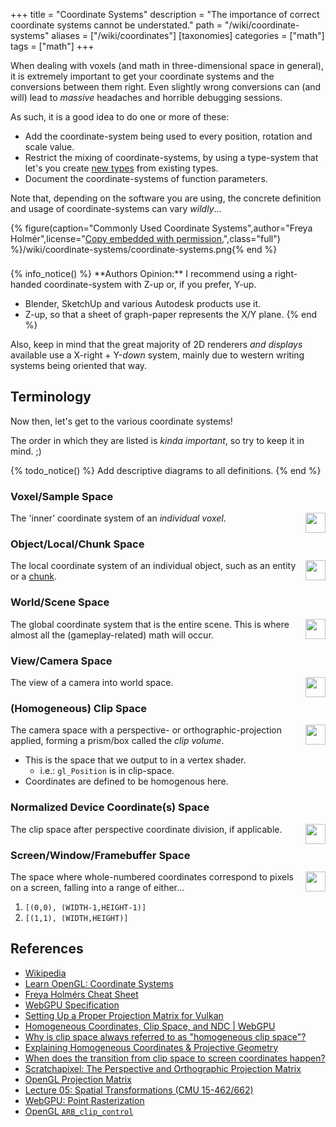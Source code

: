 +++
title = "Coordinate Systems"
description = "The importance of correct coordinate systems cannot be understated."
path = "/wiki/coordinate-systems"
aliases = ["/wiki/coordinates"]
[taxonomies]
categories = ["math"]
tags = ["math"]
+++

When dealing with voxels (and math in three-dimensional space in general), it is extremely important to get your coordinate systems and the conversions between them right. Even slightly wrong conversions can (and will) lead to *massive* headaches and horrible debugging sessions.

<!-- more -->

As such, it is a good idea to do one or more of these:

- Add the coordinate-system being used to every position, rotation and scale value.
- Restrict the mixing of coordinate-systems, by using a type-system that let's you create [new types](https://www.worthe-it.co.za/blog/2020-10-31-newtype-pattern-in-rust.html) from existing types.
- Document the coordinate-systems of function parameters.

Note that, depending on the software you are using, the concrete definition and usage of coordinate-systems can vary *wildly*...

{% figure(caption="Commonly Used Coordinate Systems",author="Freya Holmér",license="[Copy embedded with permission.](https://twitter.com/FreyaHolmer/status/1530167901436649472)",class="full") %}/wiki/coordinate-systems/coordinate-systems.png{% end %}
<div style='height:0.5rem'></div>
{% info_notice() %}
**Authors Opinion:**
I recommend using a right-handed coordinate-system with Z-up or, if you prefer, Y-up.

- Blender, SketchUp and various Autodesk products use it.
- Z-up, so that a sheet of graph-paper represents the X/Y plane.
{% end %}

Also, keep in mind that the great majority of 2D renderers *and displays* available use a X-right + Y-*down* system, mainly due to western writing systems being oriented that way.

## Terminology

Now then, let's get to the various coordinate systems!

The order in which they are listed is *kinda important*, so try to keep it in mind. ;)

{% todo_notice() %} Add descriptive diagrams to all definitions. {% end %}

### Voxel/Sample Space
<img src="/favicon-32x32.png" width=32 style='float:right'></img>
The 'inner' coordinate system of an *individual voxel*.

### Object/Local/Chunk Space
<img src="/favicon-32x32.png" width=32 style='float:right'></img>
The local coordinate system of an individual object, such as an entity or a [chunk](/wiki/chunking).

### World/Scene Space
<img src="/favicon-32x32.png" width=32 style='float:right'></img>
The global coordinate system that is the entire scene. This is where almost all the (gameplay-related) math will occur.

### View/Camera Space
<img src="/favicon-32x32.png" width=32 style='float:right'></img>
The view of a camera into world space.

### (Homogeneous) Clip Space
<img src="/favicon-32x32.png" width=32 style='float:right'></img>
The camera space with a perspective- or orthographic-projection applied,
forming a prism/box called the *clip volume*.

- This is the space that we output to in a vertex shader.
  - i.e.: `gl_Position` is in clip-space.
- Coordinates are defined to be homogenous here.

### Normalized Device Coordinate(s) Space
<img src="/favicon-32x32.png" width=32 style='float:right'></img>
The clip space after perspective coordinate division, if applicable.

### Screen/Window/Framebuffer Space
<img src="/favicon-32x32.png" width=32 style='float:right'></img>
The space where whole-numbered coordinates correspond to pixels on a screen,
falling into a range of either...

1. `[(0,0), (WIDTH-1,HEIGHT-1)]`
2. `[(1,1), (WIDTH,HEIGHT)]`

## References

- [Wikipedia](https://en.wikipedia.org/wiki/Coordinate_system)
- [Learn OpenGL: Coordinate Systems](https://learnopengl.com/Getting-started/Coordinate-Systems)
- [Freya Holmérs Cheat Sheet](https://twitter.com/FreyaHolmer/status/1325556229410861056)
- [WebGPU Specification](https://gpuweb.github.io/gpuweb/#coordinate-systems)
- [Setting Up a Proper Projection Matrix for Vulkan ](https://johannesugb.github.io/gpu-programming/setting-up-a-proper-vulkan-projection-matrix/)
- [Homogeneous Coordinates, Clip Space, and NDC | WebGPU](https://carmencincotti.com/2022-05-02/homogeneous-coordinates-clip-space-ndc/)
- [Why is clip space always referred to as "homogeneous clip space"?](https://gamedev.stackexchange.com/questions/65789/why-is-clip-space-always-referred-to-as-homogeneous-clip-space)
- [Explaining Homogeneous Coordinates & Projective Geometry](https://www.tomdalling.com/blog/modern-opengl/explaining-homogenous-coordinates-and-projective-geometry/)
- [When does the transition from clip space to screen coordinates happen?](https://stackoverflow.com/questions/21841598/when-does-the-transition-from-clip-space-to-screen-coordinates-happen/21841924#21841924)
- [Scratchapixel: The Perspective and Orthographic Projection Matrix](https://www.scratchapixel.com/lessons/3d-basic-rendering/perspective-and-orthographic-projection-matrix/projection-matrix-GPU-rendering-pipeline-clipping.html)
- [OpenGL Projection Matrix](http://www.songho.ca/opengl/gl_projectionmatrix.html)
- [Lecture 05: Spatial Transformations (CMU 15-462/662)](https://www.youtube.com/watch?v=QmFBHSJS0Gw&list=PL9_jI1bdZmz2emSh0UQ5iOdT2xRHFHL7E&index=7)
- [WebGPU: Point Rasterization](https://www.w3.org/TR/webgpu/#point-rasterization)
- [OpenGL `ARB_clip_control`](https://registry.khronos.org/OpenGL/extensions/ARB/ARB_clip_control.txt)
